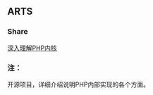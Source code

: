 ## ARTS

### Share

[深入理解PHP内核](http://www.php-internals.com/book/)

### 注：
开源项目，详细介绍说明PHP内部实现的各个方面。
